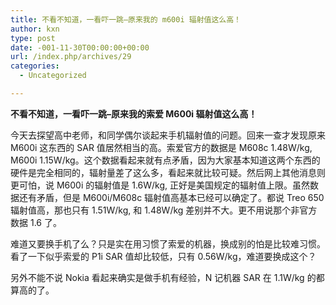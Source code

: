 ```yaml
---
title: 不看不知道，一看吓一跳–原来我的 m600i 辐射值这么高！
author: kxn
type: post
date: -001-11-30T00:00:00+00:00
url: /index.php/archives/29
categories:
  - Uncategorized

---
```

**不看不知道，一看吓一跳&#8211;原来我的索爱 M600i 辐射值这么高！**

今天去探望高中老师，和同学偶尔谈起来手机辐射值的问题。回来一查才发现原来 M600i 这东西的 SAR 值居然相当的高。索爱官方的数据是 M608c 1.48W/kg, M600i 1.15W/kg。这个数据看起来就有点矛盾，因为大家基本知道这两个东西的硬件是完全相同的，辐射量差了这么多，看起来就比较可疑。然后网上其他消息则更可怕，说 M600i 的辐射值是 1.6W/kg, 正好是美国规定的辐射值上限。虽然数据还有矛盾，但是 M600i/M608c 辐射值高基本已经可以确定了。都说 Treo 650 辐射值高，那也只有 1.51W/kg, 和 1.48W/kg 差别并不大。更不用说那个非官方数据 1.6 了。

难道又要换手机了么？只是实在用习惯了索爱的机器，换成别的怕是比较难习惯。看了一下似乎索爱的 P1i SAR 值却比较低，只有 0.56W/kg，难道要换成这个？

另外不能不说 Nokia 看起来确实是做手机有经验，N 记机器 SAR 在 1.1W/kg 的都算高的了。